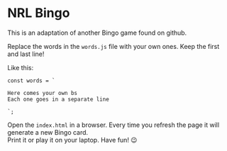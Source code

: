 # NRL Bingo

This is an adaptation of another Bingo game found on github.

Replace the words in the `words.js` file with your own ones. Keep the first and last line!

Like this:
```
const words = `

Here comes your own bs
Each one goes in a separate line

`;
```

Open the `index.html` in a browser. Every time you refresh the page it will generate a new Bingo card.  
Print it or play it on your laptop. Have fun! :wink:
